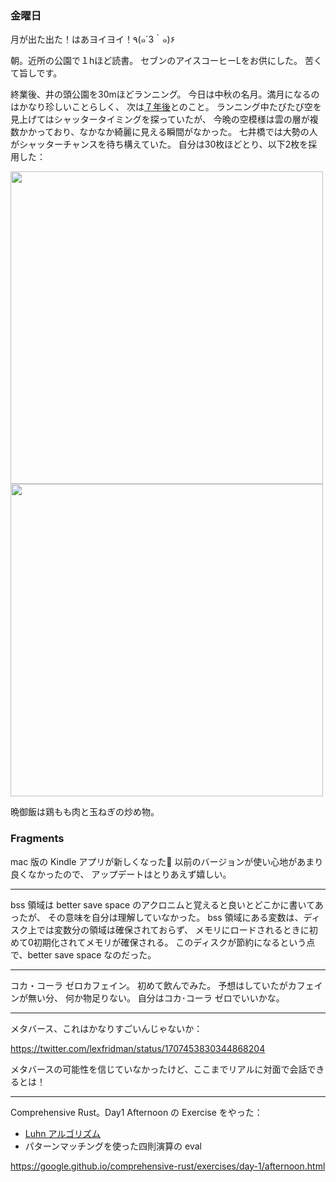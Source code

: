 ### 金曜日

月が出た出た！はあヨイヨイ！٩(๑´3｀๑)۶

朝。近所の公園で１hほど読書。
セブンのアイスコーヒーLをお供にした。
苦くて旨しです。

終業後、井の頭公園を30mほどランニング。
今日は中秋の名月。満月になるのはかなり珍しいことらしく、
次は[７年後](https://www3.nhk.or.jp/news/html/20230929/k10014210701000.html)とのこと。
ランニング中たびたび空を見上げてはシャッタータイミングを探っていたが、
今晩の空模様は雲の層が複数かかっており、なかなか綺麗に見える瞬間がなかった。
七井橋では大勢の人がシャッターチャンスを待ち構えていた。
自分は30枚ほどとり、以下2枚を採用した：

<img src="https://i.imgur.com/Q1C5vkp.jpg" width="500">

<img src="https://i.imgur.com/eQc6KgA.jpg" width="500">

晩御飯は鶏もも肉と玉ねぎの炒め物。

### Fragments

mac 版の Kindle アプリが新しくなった🎉
以前のバージョンが使い心地があまり良くなかったので、
アップデートはとりあえず嬉しい。

---

bss 領域は better save space のアクロニムと覚えると良いとどこかに書いてあったが、
その意味を自分は理解していなかった。
bss 領域にある変数は、ディスク上では変数分の領域は確保されておらず、
メモリにロードされるときに初めて0初期化されてメモリが確保される。
このディスクが節約になるという点で、better save space なのだった。

---

コカ・コーラ ゼロカフェイン。
初めて飲んでみた。
予想はしていたがカフェインが無い分、
何か物足りない。
自分はコカ･コーラ ゼロでいいかな。

---

メタバース、これはかなりすごいんじゃないか：

https://twitter.com/lexfridman/status/1707453830344868204

メタバースの可能性を信じていなかったけど、ここまでリアルに対面で会話できるとは！

---

Comprehensive Rust。Day1 Afternoon の Exercise をやった：

- [Luhn アルゴリズム](https://wandbox.org/permlink/hvROqIoDhsRvOFCu)
- パターンマッチングを使った四則演算の eval

https://google.github.io/comprehensive-rust/exercises/day-1/afternoon.html

